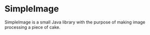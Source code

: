 # SimpleImage
SimpleImage is a small Java library with the purpose of making image processing a piece of cake.
